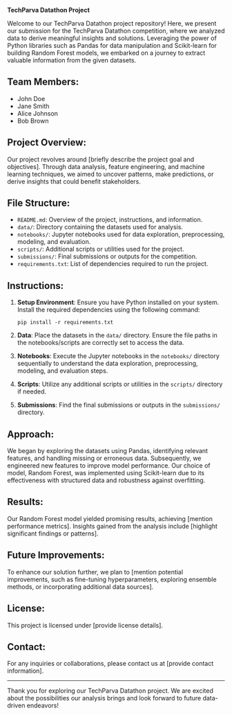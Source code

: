 **TechParva Datathon Project**

Welcome to our TechParva Datathon project repository! Here, we present our submission for the TechParva Datathon competition, where we analyzed data to derive meaningful insights and solutions. Leveraging the power of Python libraries such as Pandas for data manipulation and Scikit-learn for building Random Forest models, we embarked on a journey to extract valuable information from the given datasets.

## Team Members:
- John Doe
- Jane Smith
- Alice Johnson
- Bob Brown

## Project Overview:
Our project revolves around [briefly describe the project goal and objectives]. Through data analysis, feature engineering, and machine learning techniques, we aimed to uncover patterns, make predictions, or derive insights that could benefit stakeholders.

## File Structure:
- `README.md`: Overview of the project, instructions, and information.
- `data/`: Directory containing the datasets used for analysis.
- `notebooks/`: Jupyter notebooks used for data exploration, preprocessing, modeling, and evaluation.
- `scripts/`: Additional scripts or utilities used for the project.
- `submissions/`: Final submissions or outputs for the competition.
- `requirements.txt`: List of dependencies required to run the project.

## Instructions:
1. **Setup Environment**: Ensure you have Python installed on your system. Install the required dependencies using the following command:
   ```
   pip install -r requirements.txt
   ```

2. **Data**: Place the datasets in the `data/` directory. Ensure the file paths in the notebooks/scripts are correctly set to access the data.

3. **Notebooks**: Execute the Jupyter notebooks in the `notebooks/` directory sequentially to understand the data exploration, preprocessing, modeling, and evaluation steps.

4. **Scripts**: Utilize any additional scripts or utilities in the `scripts/` directory if needed.

5. **Submissions**: Find the final submissions or outputs in the `submissions/` directory.

## Approach:
We began by exploring the datasets using Pandas, identifying relevant features, and handling missing or erroneous data. Subsequently, we engineered new features to improve model performance. Our choice of model, Random Forest, was implemented using Scikit-learn due to its effectiveness with structured data and robustness against overfitting.

## Results:
Our Random Forest model yielded promising results, achieving [mention performance metrics]. Insights gained from the analysis include [highlight significant findings or patterns].

## Future Improvements:
To enhance our solution further, we plan to [mention potential improvements, such as fine-tuning hyperparameters, exploring ensemble methods, or incorporating additional data sources].

## License:
This project is licensed under [provide license details].

## Contact:
For any inquiries or collaborations, please contact us at [provide contact information].

---

Thank you for exploring our TechParva Datathon project. We are excited about the possibilities our analysis brings and look forward to future data-driven endeavors!
